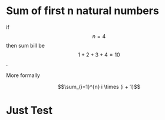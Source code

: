 # Sum of first n natural numbers
if $$n = 4$$ then sum bill be $$1 + 2 + 3 + 4 = 10$$.

More formally

$$\sum_{i=1}^{n} i \times (i + 1)$$

# Just Test